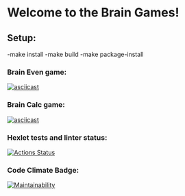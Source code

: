 # Welcome to the Brain Games!

## Setup:
-make install
-make build
-make package-install

### Brain Even game:
[![asciicast](https://asciinema.org/a/559384.svg)](https://asciinema.org/a/559384)

### Brain Calc game:
[![asciicast](https://asciinema.org/a/559385.svg)](https://asciinema.org/a/559385)

### Hexlet tests and linter status:
[![Actions Status](https://github.com/Vinegarfretsaw/python-project-49/workflows/hexlet-check/badge.svg)](https://github.com/Vinegarfretsaw/python-project-49/actions)

### Code Climate Badge:
[![Maintainability](https://api.codeclimate.com/v1/badges/c188435b5a1beeb34b46/maintainability)](https://codeclimate.com/github/Vinegarfretsaw/python-project-49/maintainability)

